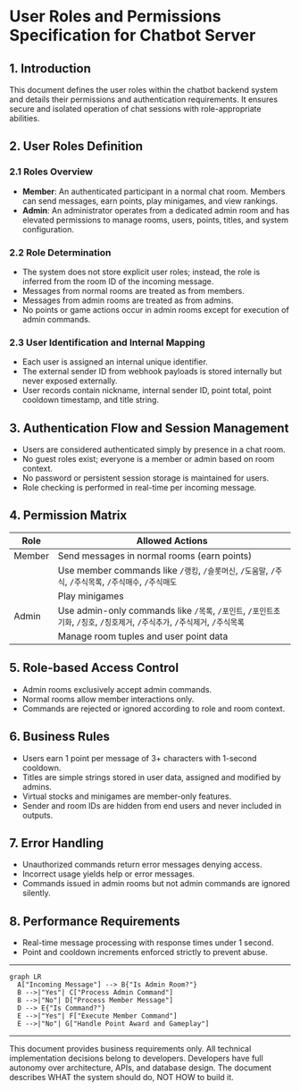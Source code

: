 # User Roles and Permissions Specification for Chatbot Server

## 1. Introduction

This document defines the user roles within the chatbot backend system and details their permissions and authentication requirements. It ensures secure and isolated operation of chat sessions with role-appropriate abilities.

## 2. User Roles Definition

### 2.1 Roles Overview

- **Member**: An authenticated participant in a normal chat room. Members can send messages, earn points, play minigames, and view rankings.
- **Admin**: An administrator operates from a dedicated admin room and has elevated permissions to manage rooms, users, points, titles, and system configuration.

### 2.2 Role Determination

- The system does not store explicit user roles; instead, the role is inferred from the room ID of the incoming message.
- Messages from normal rooms are treated as from members.
- Messages from admin rooms are treated as from admins.
- No points or game actions occur in admin rooms except for execution of admin commands.

### 2.3 User Identification and Internal Mapping

- Each user is assigned an internal unique identifier.
- The external sender ID from webhook payloads is stored internally but never exposed externally.
- User records contain nickname, internal sender ID, point total, point cooldown timestamp, and title string.

## 3. Authentication Flow and Session Management

- Users are considered authenticated simply by presence in a chat room.
- No guest roles exist; everyone is a member or admin based on room context.
- No password or persistent session storage is maintained for users.
- Role checking is performed in real-time per incoming message.

## 4. Permission Matrix

| Role  | Allowed Actions |
|-------|-----------------| 
| Member| Send messages in normal rooms (earn points)
|       | Use member commands like `/랭킹`, `/슬롯머신`, `/도움말`, `/주식`, `/주식목록`, `/주식매수`, `/주식매도`
|       | Play minigames  
| Admin | Use admin-only commands like `/목록`, `/포인트`, `/포인트초기화`, `/칭호`, `/칭호제거`, `/주식추가`, `/주식제거`, `/주식목록` 
|       | Manage room tuples and user point data

## 5. Role-based Access Control

- Admin rooms exclusively accept admin commands.
- Normal rooms allow member interactions only.
- Commands are rejected or ignored according to role and room context.

## 6. Business Rules

- Users earn 1 point per message of 3+ characters with 1-second cooldown.
- Titles are simple strings stored in user data, assigned and modified by admins.
- Virtual stocks and minigames are member-only features.
- Sender and room IDs are hidden from end users and never included in outputs.

## 7. Error Handling

- Unauthorized commands return error messages denying access.
- Incorrect usage yields help or error messages.
- Commands issued in admin rooms but not admin commands are ignored silently.

## 8. Performance Requirements

- Real-time message processing with response times under 1 second.
- Point and cooldown increments enforced strictly to prevent abuse.

---

```mermaid
graph LR
  A["Incoming Message"] --> B{"Is Admin Room?"}
  B -->|"Yes"| C["Process Admin Command"]
  B -->|"No"| D["Process Member Message"]
  D --> E{"Is Command?"}
  E -->|"Yes"| F["Execute Member Command"]
  E -->|"No"| G["Handle Point Award and Gameplay"]
```


---

This document provides business requirements only. All technical implementation decisions belong to developers. Developers have full autonomy over architecture, APIs, and database design. The document describes WHAT the system should do, NOT HOW to build it.